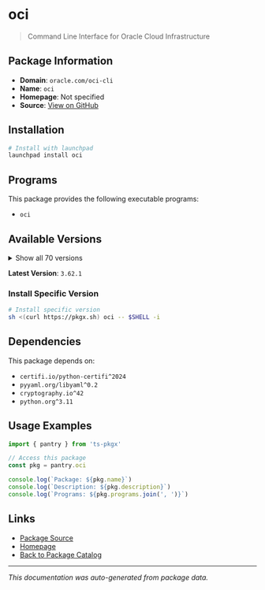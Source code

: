 # oci

> Command Line Interface for Oracle Cloud Infrastructure

## Package Information

- **Domain**: `oracle.com/oci-cli`
- **Name**: `oci`
- **Homepage**: Not specified
- **Source**: [View on GitHub](https://github.com/pkgxdev/pantry/tree/main/projects/oracle.com/oci-cli/package.yml)

## Installation

```bash
# Install with launchpad
launchpad install oci
```

## Programs

This package provides the following executable programs:

- `oci`

## Available Versions

<details>
<summary>Show all 70 versions</summary>

- `3.62.1`, `3.62.0`, `3.61.0`, `3.60.0`, `3.59.0`
- `3.58.1`, `3.58.0`, `3.57.0`, `3.56.1`, `3.56.0`
- `3.55.0`, `3.54.6`, `3.54.5`, `3.54.4`, `3.54.3`
- `3.54.2`, `3.54.1`, `3.54.0`, `3.53.0`, `3.52.1`
- `3.52.0`, `3.51.9`, `3.51.8`, `3.51.7`, `3.51.6`
- `3.51.5`, `3.51.4`, `3.51.3`, `3.51.2`, `3.51.1`
- `3.51.0`, `3.50.3`, `3.50.2`, `3.50.1`, `3.50.0`
- `3.49.4`, `3.49.3`, `3.49.2`, `3.49.1`, `3.49.0`
- `3.48.3`, `3.48.2`, `3.48.1`, `3.48.0`, `3.47.0`
- `3.46.0`, `3.45.2`, `3.45.1`, `3.45.0`, `3.44.4`
- `3.44.3`, `3.44.2`, `3.44.1`, `3.44.0`, `3.43.2`
- `3.43.1`, `3.43.0`, `3.42.0`, `3.41.0`, `3.40.3`
- `3.40.2`, `3.40.1`, `3.40.0`, `3.39.1`, `3.39.0`
- `3.38.1`, `3.38.0`, `3.37.14`, `3.37.13`, `3.37.12`

</details>

**Latest Version**: `3.62.1`

### Install Specific Version

```bash
# Install specific version
sh <(curl https://pkgx.sh) oci -- $SHELL -i
```

## Dependencies

This package depends on:

- `certifi.io/python-certifi^2024`
- `pyyaml.org/libyaml^0.2`
- `cryptography.io^42`
- `python.org^3.11`

## Usage Examples

```typescript
import { pantry } from 'ts-pkgx'

// Access this package
const pkg = pantry.oci

console.log(`Package: ${pkg.name}`)
console.log(`Description: ${pkg.description}`)
console.log(`Programs: ${pkg.programs.join(', ')}`)
```

## Links

- [Package Source](https://github.com/pkgxdev/pantry/tree/main/projects/oracle.com/oci-cli/package.yml)
- [Homepage](#)
- [Back to Package Catalog](../../../package-catalog.md)

---

*This documentation was auto-generated from package data.*
